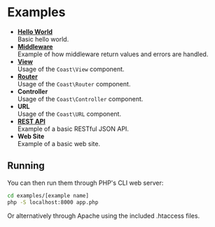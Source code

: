 # Examples

* [**Hello World**](hello-world)  
	Basic hello world.
* [**Middleware**](middleware)  
	Example of how middleware return values and errors are handled.
* [**View**](view)  
	Usage of the `Coast\View` component.
* [**Router**](router)  
	Usage of the `Coast\Router` component.
* **Controller**  
	Usage of the `Coast\Controller` component.
* **URL**  
	Usage of the `Coast\URL` component.
* [**REST API**](rest)  
	Example of a basic RESTful JSON API.
* **Web Site**  
	Example of a basic web site.

## Running

You can then run them through PHP's CLI web server:

```bash
cd examples/[example name]
php -S localhost:8000 app.php
```

Or alternatively through Apache using the included .htaccess files.